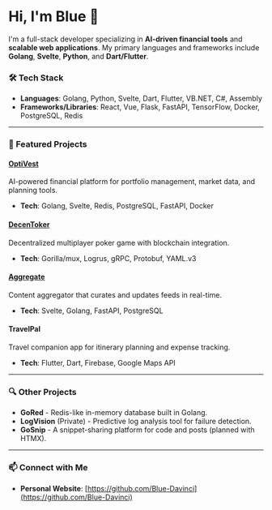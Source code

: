 # Hi, I'm Blue 👋

I'm a full-stack developer specializing in **AI-driven financial tools** and **scalable web applications**. My primary languages and frameworks include **Golang**, **Svelte**, **Python**, and **Dart/Flutter**.

### 🛠 Tech Stack

- **Languages**: Golang, Python, Svelte, Dart, Flutter, VB.NET, C#, Assembly
- **Frameworks/Libraries**: React, Vue, Flask, FastAPI, TensorFlow, Docker, PostgreSQL, Redis

---

### 💼 Featured Projects

#### [OptiVest](https://github.com/Blue-Davinci/OptiVest-Frontend)
AI-powered financial platform for portfolio management, market data, and planning tools.
- **Tech**: Golang, Svelte, Redis, PostgreSQL, FastAPI, Docker

#### [DecenToker](https://github.com/Blue-Davinci/Decentocker)
Decentralized multiplayer poker game with blockchain integration.
- **Tech**: Gorilla/mux, Logrus, gRPC, Protobuf, YAML.v3

#### [Aggregate](https://github.com/Blue-Davinci/Aggregate)
Content aggregator that curates and updates feeds in real-time.
- **Tech**: Svelte, Golang, FastAPI, PostgreSQL

#### TravelPal
Travel companion app for itinerary planning and expense tracking.
- **Tech**: Flutter, Dart, Firebase, Google Maps API

---

### 🔍 Other Projects

- **GoRed** - Redis-like in-memory database built in Golang.
- **LogVision** (Private) - Predictive log analysis tool for failure detection.
- **GoSnip** - A snippet-sharing platform for code and posts (planned with HTMX).

---

### 📫 Connect with Me

- **Personal Website**: [https://github.com/Blue-Davinci](https://github.com/Blue-Davinci)
